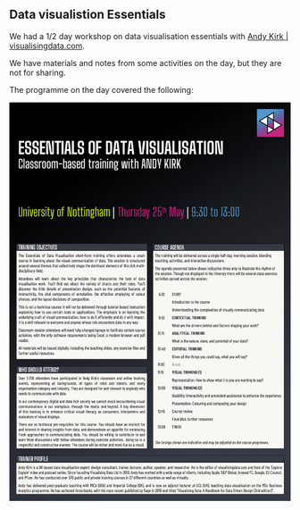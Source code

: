 ## Data visualistion Essentials

We had a 1/2 day workshop on data visualisation essentials with [Andy Kirk | visualisingdata.com](https://visualisingdata.com).

We have materials and notes from some activities on the day, but they are not for sharing.

The programme on the day covered the following:

![Agenda for the day](EssentialsTrainingOverviewClassroom.png)